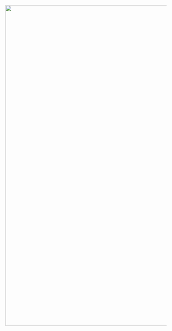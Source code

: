 

<p align="center">
  <img src="https://media.giphy.com/media/v1.Y2lkPTc5MGI3NjExeTJybGF5ODA0bWU1eXBoMjViNjA5ZXFlNm5hOGVieDRoZjd2MXhpeiZlcD12MV9naWZzX3NlYXJjaCZjdD1n/JpG2A9P3dPHXaTYrwu/giphy.gif" width="1000" height="1000"/>
</p>


